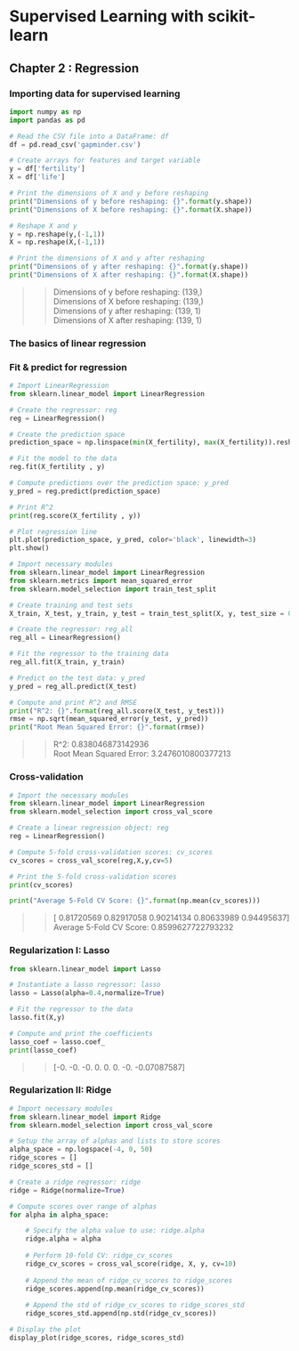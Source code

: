# Supervised Learning with scikit-learn

## Chapter 2 : Regression

### Importing data for supervised learning

```python
import numpy as np
import pandas as pd

# Read the CSV file into a DataFrame: df
df = pd.read_csv('gapminder.csv')

# Create arrays for features and target variable
y = df['fertility']
X = df['life']

# Print the dimensions of X and y before reshaping
print("Dimensions of y before reshaping: {}".format(y.shape))
print("Dimensions of X before reshaping: {}".format(X.shape))

# Reshape X and y
y = np.reshape(y,(-1,1))
X = np.reshape(X,(-1,1))

# Print the dimensions of X and y after reshaping
print("Dimensions of y after reshaping: {}".format(y.shape))
print("Dimensions of X after reshaping: {}".format(X.shape))
```
>>Dimensions of y before reshaping: (139,) <br>
>>Dimensions of X before reshaping: (139,) <br>
>>Dimensions of y after reshaping: (139, 1) <br>
>>Dimensions of X after reshaping: (139, 1) <br>


### The basics of linear regression

### Fit & predict for regression
```python
# Import LinearRegression
from sklearn.linear_model import LinearRegression

# Create the regressor: reg
reg = LinearRegression()

# Create the prediction space
prediction_space = np.linspace(min(X_fertility), max(X_fertility)).reshape(-1,1)

# Fit the model to the data
reg.fit(X_fertility , y)

# Compute predictions over the prediction space: y_pred
y_pred = reg.predict(prediction_space)

# Print R^2 
print(reg.score(X_fertility , y))

# Plot regression line
plt.plot(prediction_space, y_pred, color='black', linewidth=3)
plt.show()
```

```python
# Import necessary modules
from sklearn.linear_model import LinearRegression
from sklearn.metrics import mean_squared_error
from sklearn.model_selection import train_test_split

# Create training and test sets
X_train, X_test, y_train, y_test = train_test_split(X, y, test_size = 0.3, random_state=42)

# Create the regressor: reg_all
reg_all = LinearRegression()

# Fit the regressor to the training data
reg_all.fit(X_train, y_train)

# Predict on the test data: y_pred
y_pred = reg_all.predict(X_test)

# Compute and print R^2 and RMSE
print("R^2: {}".format(reg_all.score(X_test, y_test)))
rmse = np.sqrt(mean_squared_error(y_test, y_pred))
print("Root Mean Squared Error: {}".format(rmse))
```
>>R^2: 0.838046873142936 <br>
>>Root Mean Squared Error: 3.2476010800377213

### Cross-validation
```python
# Import the necessary modules
from sklearn.linear_model import LinearRegression
from sklearn.model_selection import cross_val_score

# Create a linear regression object: reg
reg = LinearRegression()

# Compute 5-fold cross-validation scores: cv_scores
cv_scores = cross_val_score(reg,X,y,cv=5)

# Print the 5-fold cross-validation scores
print(cv_scores)

print("Average 5-Fold CV Score: {}".format(np.mean(cv_scores)))
```
>>[ 0.81720569  0.82917058  0.90214134  0.80633989  0.94495637] <br>
>>Average 5-Fold CV Score: 0.8599627722793232

### Regularization I: Lasso
```python
from sklearn.linear_model import Lasso

# Instantiate a lasso regressor: lasso
lasso = Lasso(alpha=0.4,normalize=True)

# Fit the regressor to the data
lasso.fit(X,y)

# Compute and print the coefficients
lasso_coef = lasso.coef_
print(lasso_coef)
```
>>[-0. -0. -0. 0. 0. 0. -0. -0.07087587]


### Regularization II: Ridge
```python
# Import necessary modules
from sklearn.linear_model import Ridge
from sklearn.model_selection import cross_val_score

# Setup the array of alphas and lists to store scores
alpha_space = np.logspace(-4, 0, 50)
ridge_scores = []
ridge_scores_std = []

# Create a ridge regressor: ridge
ridge = Ridge(normalize=True)

# Compute scores over range of alphas
for alpha in alpha_space:

    # Specify the alpha value to use: ridge.alpha
    ridge.alpha = alpha
    
    # Perform 10-fold CV: ridge_cv_scores
    ridge_cv_scores = cross_val_score(ridge, X, y, cv=10)
    
    # Append the mean of ridge_cv_scores to ridge_scores
    ridge_scores.append(np.mean(ridge_cv_scores))
    
    # Append the std of ridge_cv_scores to ridge_scores_std
    ridge_scores_std.append(np.std(ridge_cv_scores))

# Display the plot
display_plot(ridge_scores, ridge_scores_std)
```
